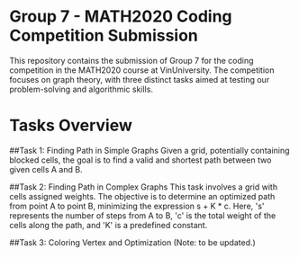 # Group 7 - MATH2020 Coding Competition Submission
This repository contains the submission of Group 7 for the coding competition in the MATH2020 course at VinUniversity. The competition focuses on graph theory, with three distinct tasks aimed at testing our problem-solving and algorithmic skills.

# Tasks Overview
##Task 1: Finding Path in Simple Graphs
Given a grid, potentially containing blocked cells, the goal is to find a valid and shortest path between two given cells A and B. 

##Task 2: Finding Path in Complex Graphs
This task involves a grid with cells assigned weights. The objective is to determine an optimized path from point A to point B, minimizing the expression s + K * c. Here, 's' represents the number of steps from A to B, 'c' is the total weight of the cells along the path, and 'K' is a predefined constant.  

##Task 3: Coloring Vertex and Optimization
(Note: to be updated.)
